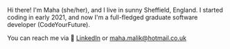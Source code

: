 
Hi there! I'm Maha (she/her), and I live in sunny Sheffield, England. I started coding in early 2021, and now I'm a full-fledged graduate software developer (CodeYourFuture). 

You can reach me via 🔗 [LinkedIn](https://www.linkedin.com/in/mahamalikwebdev/) or maha.malik@hotmail.co.uk
